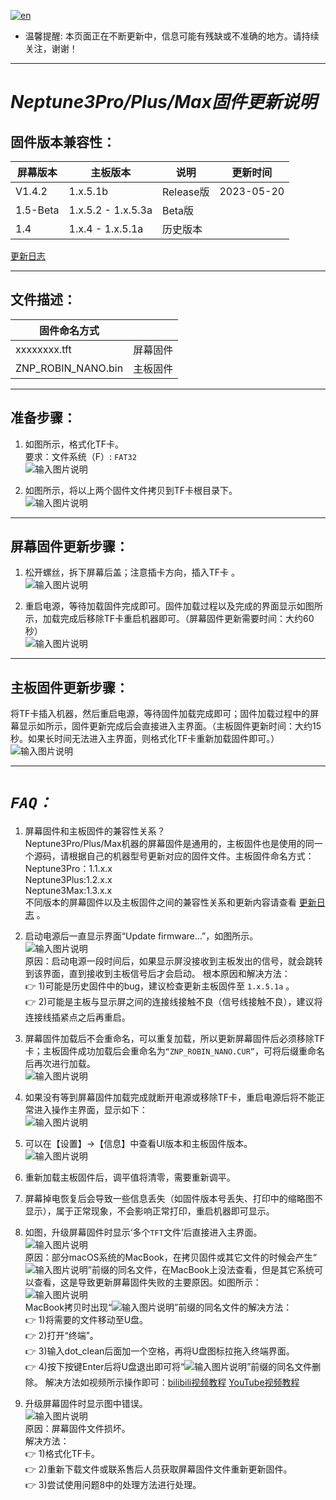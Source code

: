 [![en](https://img.shields.io/badge/lang-en-red.svg)](README-en.md)

- 温馨提醒: 本页面正在不断更新中，信息可能有残缺或不准确的地方。请持续关注，谢谢！

---

# **_Neptune3Pro/Plus/Max固件更新说明_**

## 固件版本兼容性：


| 屏幕版本   | 主板版本            | 说明       |  更新时间  |
|----------|--------------------|-----------|-----------|
| V1.4.2   | 1.x.5.1b           | Release版 |  2023-05-20  |
| 1.5-Beta | 1.x.5.2 - 1.x.5.3a | Beta版    |          |
| 1.4      | 1.x.4 - 1.x.5.1a   | 历史版本   |          |

[更新日志](Update-log.md)

---

## 文件描述：

| 固件命名方式|            |
|------------|-------------------------------------|
| xxxxxxxx.tft       |      屏幕固件          |
| ZNP_ROBIN_NANO.bin |      主板固件           |

---

## 准备步骤：

1. 如图所示，格式化TF卡。\
要求：文件系统（F）: `FAT32`\
![输入图片说明](Pic/image1.png)

1. 如图所示，将以上两个固件文件拷贝到TF卡根目录下。\
![输入图片说明](Pic/image3.png)

---

## 屏幕固件更新步骤：

1. 松开螺丝，拆下屏幕后盖；注意插卡方向，插入TF卡 。\
![输入图片说明](Pic/image4.png)

1. 重启电源，等待加载固件完成即可。固件加载过程以及完成的界面显示如图所示，加载完成后移除TF卡重启机器即可。（屏幕固件更新需要时间：大约60秒）\
![输入图片说明](Pic/image5-2.png)

---

## 主板固件更新步骤：

将TF卡插入机器，然后重启电源，等待固件加载完成即可；固件加载过程中的屏幕显示如所示，固件更新完成后会直接进入主界面。（主板固件更新时间：大约15秒。如果长时间无法进入主界面，则格式化TF卡重新加载固件即可。）\
![输入图片说明](Pic/image6.png)

---

# **_`FAQ：`_**

1. 屏幕固件和主板固件的兼容性关系？\
Neptune3Pro/Plus/Max机器的屏幕固件是通用的，主板固件也是使用的同一个源码，请根据自己的机器型号更新对应的固件文件。主板固件命名方式：\
Neptune3Pro：1.1.x.x\
Neptune3Plus:1.2.x.x\
Neptune3Max:1.3.x.x\
不同版本的屏幕固件以及主板固件之间的兼容性关系和更新内容请查看 [更新日志](Update-log.md) 。

1. 启动电源后一直显示界面“Update firmware...”，如图所示。\
![输入图片说明](Pic/image6-1.png)\
原因：启动电源一段时间后，如果显示屏没接收到主板发出的信号，就会跳转到该界面，直到接收到主板信号后才会启动。
根本原因和解决方法：\
:point_right: 1)可能是历史固件中的bug，建议检查更新主板固件至 `1.x.5.1a` 。\
:point_right: 2)可能是主板与显示屏之间的连接线接触不良（信号线接触不良），建议将连接线插紧点之后再重启。

1. 屏幕固件加载后不会重命名，可以重复加载，所以更新屏幕固件后必须移除TF卡；主板固件成功加载后会重命名为`“ZNP_ROBIN_NANO.CUR”`，可将后缀重命名后再次进行加载。\
![输入图片说明](Pic/image7.png)

1. 如果没有等到屏幕固件加载完成就断开电源或移除TF卡，重启电源后将不能正常进入操作主界面，显示如下：\
![输入图片说明](Pic/image7-1.png)

1. 可以在【设置】→【信息】中查看UI版本和主板固件版本。\
![输入图片说明](Pic/image7-3.png)

1. 重新加载主板固件后，调平值将清零，需要重新调平。

1. 屏幕掉电恢复后会导致一些信息丢失（如固件版本号丢失、打印中的缩略图不显示），属于正常现象，不会影响正常打印，重启机器即可显示。

1. 如图，升级屏幕固件时显示‘多个`TFT`文件’后直接进入主界面。\
![输入图片说明](Pic/image8-1.png)\
原因：部分macOS系统的MacBook，在拷贝固件或其它文件的时候会产生“![输入图片说明](Pic/image9-1.png)”前缀的同名文件，在MacBook上没法查看，但是其它系统可以查看，这是导致更新屏幕固件失败的主要原因。如图所示：\
![输入图片说明](Pic/image9-2.png)\
MacBook拷贝时出现“![输入图片说明](Pic/image9-1.png)”前缀的同名文件的解决方法：\
:point_right: 1)将需要的文件移动至U盘。\
:point_right: 2)打开“终端”。\
:point_right: 3)输入dot_clean后面加一个空格，再将U盘图标拉拖入终端界面。\
:point_right: 4)按下按键Enter后将U盘退出即可将“![输入图片说明](Pic/image9-1.png)”前缀的同名文件删除。
解决方法如视频所示操作即可：[bilibili视频教程](https://www.bilibili.com/video/BV1Lv4y1C7Qz/?share_source=copy_web&vd_source=39af2b2e9e60f33607226e91f3f17001) [YouTube视频教程](https://youtu.be/mdb4PTPlJh4)

1. 升级屏幕固件时显示图中错误。\
![输入图片说明](Pic/image8-2.png)\
原因：屏幕固件文件损坏。\
解决方法：\
:point_right: 1)格式化TF卡。\
:point_right: 2)重新下载文件或联系售后人员获取屏幕固件文件重新更新固件。\
:point_right: 3)尝试使用问题8中的处理方法进行处理。
